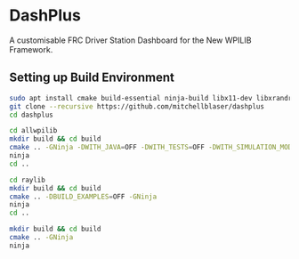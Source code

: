 # DashPlus

A customisable FRC Driver Station Dashboard for the New WPILIB Framework.

## Setting up Build Environment

```bash
sudo apt install cmake build-essential ninja-build libx11-dev libxrandr-dev libxinerama-dev libxcursor-dev libxi-dev libopencv-dev freeglut3-dev
git clone --recursive https://github.com/mitchellblaser/dashplus
cd dashplus

cd allwpilib
mkdir build && cd build
cmake .. -GNinja -DWITH_JAVA=OFF -DWITH_TESTS=OFF -DWITH_SIMULATION_MODULES=OFF -DWITH_CSCORE=OFF -DWITH_GUI=OFF
ninja
cd ..

cd raylib
mkdir build && cd build
cmake .. -DBUILD_EXAMPLES=OFF -GNinja
ninja
cd ..

mkdir build && cd build
cmake .. -GNinja
ninja
```
